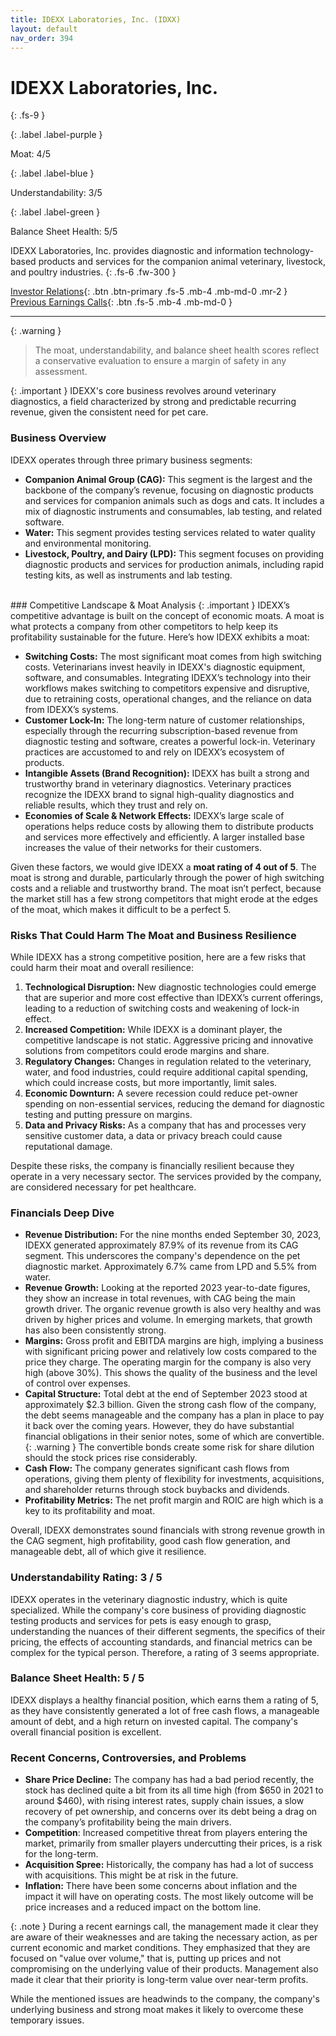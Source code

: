 ```yaml
---
title: IDEXX Laboratories, Inc. (IDXX)
layout: default
nav_order: 394
---
```


# IDEXX Laboratories, Inc.
{: .fs-9 }

{: .label .label-purple }

Moat: 4/5

{: .label .label-blue }

Understandability: 3/5

{: .label .label-green }

Balance Sheet Health: 5/5

IDEXX Laboratories, Inc. provides diagnostic and information technology-based products and services for the companion animal veterinary, livestock, and poultry industries.
{: .fs-6 .fw-300 }

[Investor Relations](https://www.google.com/search?q=IDXX+investor+relations){: .btn .btn-primary .fs-5 .mb-4 .mb-md-0 .mr-2 }
[Previous Earnings Calls](https://discountingcashflows.com/company/IDXX/transcripts/){: .btn .fs-5 .mb-4 .mb-md-0 }

---

{: .warning }
>The moat, understandability, and balance sheet health scores reflect a conservative evaluation to ensure a margin of safety in any assessment.



{: .important }
IDEXX's core business revolves around veterinary diagnostics, a field characterized by strong and predictable recurring revenue, given the consistent need for pet care.

### Business Overview
IDEXX operates through three primary business segments:

*   **Companion Animal Group (CAG):** This segment is the largest and the backbone of the company’s revenue, focusing on diagnostic products and services for companion animals such as dogs and cats. It includes a mix of diagnostic instruments and consumables, lab testing, and related software.
*   **Water:** This segment provides testing services related to water quality and environmental monitoring.
*   **Livestock, Poultry, and Dairy (LPD):** This segment focuses on providing diagnostic products and services for production animals, including rapid testing kits, as well as instruments and lab testing.

<br>
### Competitive Landscape & Moat Analysis
{: .important }
IDEXX’s competitive advantage is built on the concept of economic moats. A moat is what protects a company from other competitors to help keep its profitability sustainable for the future. Here’s how IDEXX exhibits a moat:

*   **Switching Costs:** The most significant moat comes from high switching costs. Veterinarians invest heavily in IDEXX's diagnostic equipment, software, and consumables. Integrating IDEXX’s technology into their workflows makes switching to competitors expensive and disruptive, due to retraining costs, operational changes, and the reliance on data from IDEXX’s systems.
*   **Customer Lock-In:** The long-term nature of customer relationships, especially through the recurring subscription-based revenue from diagnostic testing and software, creates a powerful lock-in. Veterinary practices are accustomed to and rely on IDEXX’s ecosystem of products.
*   **Intangible Assets (Brand Recognition):** IDEXX has built a strong and trustworthy brand in veterinary diagnostics. Veterinary practices recognize the IDEXX brand to signal high-quality diagnostics and reliable results, which they trust and rely on.
*   **Economies of Scale & Network Effects:** IDEXX’s large scale of operations helps reduce costs by allowing them to distribute products and services more effectively and efficiently. A larger installed base increases the value of their networks for their customers.

Given these factors, we would give IDEXX a **moat rating of 4 out of 5**. The moat is strong and durable, particularly through the power of high switching costs and a reliable and trustworthy brand. The moat isn’t perfect, because the market still has a few strong competitors that might erode at the edges of the moat, which makes it difficult to be a perfect 5.

### Risks That Could Harm The Moat and Business Resilience
While IDEXX has a strong competitive position, here are a few risks that could harm their moat and overall resilience:

1.  **Technological Disruption:** New diagnostic technologies could emerge that are superior and more cost effective than IDEXX’s current offerings, leading to a reduction of switching costs and weakening of lock-in effect.
2.  **Increased Competition:** While IDEXX is a dominant player, the competitive landscape is not static. Aggressive pricing and innovative solutions from competitors could erode margins and share.
3.  **Regulatory Changes:** Changes in regulation related to the veterinary, water, and food industries, could require additional capital spending, which could increase costs, but more importantly, limit sales.
4.  **Economic Downturn:** A severe recession could reduce pet-owner spending on non-essential services, reducing the demand for diagnostic testing and putting pressure on margins.
5.  **Data and Privacy Risks:** As a company that has and processes very sensitive customer data, a data or privacy breach could cause reputational damage.

Despite these risks, the company is financially resilient because they operate in a very necessary sector. The services provided by the company, are considered necessary for pet healthcare.

### Financials Deep Dive

*   **Revenue Distribution:** For the nine months ended September 30, 2023, IDEXX generated approximately 87.9% of its revenue from its CAG segment. This underscores the company's dependence on the pet diagnostic market. Approximately 6.7% came from LPD and 5.5% from water.
*   **Revenue Growth:** Looking at the reported 2023 year-to-date figures, they show an increase in total revenues, with CAG being the main growth driver. The organic revenue growth is also very healthy and was driven by higher prices and volume. In emerging markets, that growth has also been consistently strong.
*   **Margins:** Gross profit and EBITDA margins are high, implying a business with significant pricing power and relatively low costs compared to the price they charge. The operating margin for the company is also very high (above 30%). This shows the quality of the business and the level of control over expenses. 
*   **Capital Structure:** Total debt at the end of September 2023 stood at approximately $2.3 billion. Given the strong cash flow of the company, the debt seems manageable and the company has a plan in place to pay it back over the coming years. However, they do have substantial financial obligations in their senior notes, some of which are convertible.
{: .warning }
The convertible bonds create some risk for share dilution should the stock prices rise considerably.
*   **Cash Flow:** The company generates significant cash flows from operations, giving them plenty of flexibility for investments, acquisitions, and shareholder returns through stock buybacks and dividends.
*   **Profitability Metrics:** The net profit margin and ROIC are high which is a key to its profitability and moat.

Overall, IDEXX demonstrates sound financials with strong revenue growth in the CAG segment, high profitability, good cash flow generation, and manageable debt, all of which give it resilience.

### Understandability Rating: 3 / 5

IDEXX operates in the veterinary diagnostic industry, which is quite specialized. While the company's core business of providing diagnostic testing products and services for pets is easy enough to grasp, understanding the nuances of their different segments, the specifics of their pricing, the effects of accounting standards, and financial metrics can be complex for the typical person. Therefore, a rating of 3 seems appropriate.

### Balance Sheet Health: 5 / 5

IDEXX displays a healthy financial position, which earns them a rating of 5, as they have consistently generated a lot of free cash flows, a manageable amount of debt, and a high return on invested capital. The company's overall financial position is excellent.

### Recent Concerns, Controversies, and Problems
* **Share Price Decline:** The company has had a bad period recently, the stock has declined quite a bit from its all time high (from $650 in 2021 to around $460), with rising interest rates, supply chain issues, a slow recovery of pet ownership, and concerns over its debt being a drag on the company’s profitability being the main drivers.
*  **Competition**: Increased competitive threat from players entering the market, primarily from smaller players undercutting their prices, is a risk for the long-term.
*  **Acquisition Spree:** Historically, the company has had a lot of success with acquisitions. This might be at risk in the future. 
*  **Inflation:** There have been some concerns about inflation and the impact it will have on operating costs. The most likely outcome will be price increases and a reduced impact on the bottom line. 

{: .note }
During a recent earnings call, the management made it clear they are aware of their weaknesses and are taking the necessary action, as per current economic and market conditions. They emphasized that they are focused on "value over volume," that is, putting up prices and not compromising on the underlying value of their products. Management also made it clear that their priority is long-term value over near-term profits.

While the mentioned issues are headwinds to the company, the company's underlying business and strong moat makes it likely to overcome these temporary issues.
